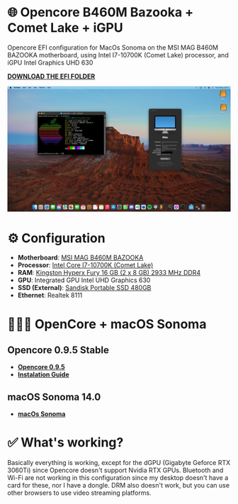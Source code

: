 # 🌐 Opencore B460M Bazooka + Comet Lake + iGPU 
Opencore EFI configuration for MacOs Sonoma on the MSI MAG B460M BAZOOKA motherboard, using Intel I7-10700K (Comet Lake) processor, and iGPU Intel Graphics UHD 630

[**DOWNLOAD THE EFI FOLDER**](https://github.com/fran1215/OC-B460M-I710700K-UHD630/releases/download/0.0.1/EFI.zip)

![Resulting configuration](/assets/Config%20Sonoma.png)

# ⚙️ Configuration
- **Motherboard**: [MSI MAG B460M BAZOOKA](https://www.msi.com/Motherboard/MAG-B460M-BAZOOKA)
- **Processor**: [Intel Core I7-10700K (Comet Lake)](https://www.intel.com/content/www/us/en/products/sku/199335/intel-core-i710700k-processor-16m-cache-up-to-5-10-ghz/specifications.html)
- **RAM**: [Kingston Hyperx Fury 16 GB (2 x 8 GB) 2933 MHz DDR4](https://www.kingston.com/en/memory/search/discontinuedmodels?partid=HX432C16FB3/8)
- **GPU**: Integrated GPU Intel UHD Graphics 630
- **SSD (External)**: [Sandisk Portable SSD 480GB](https://www.westerndigital.com/products/portable-drives/sandisk-usb-3-2-ssd#SDSSDE30-1T00-G26)
- **Ethernet**: Realtek 8111

# 🧑🏻‍💻 OpenCore + macOS Sonoma
## Opencore 0.9.5 Stable
- [**Opencore 0.9.5**](https://github.com/acidanthera/OpenCorePkg/releases/tag/0.9.5)
- [**Instalation Guide**](https://dortania.github.io/OpenCore-Install-Guide/)

## macOS Sonoma 14.0
- [**macOs Sonoma**](https://www.apple.com/macos/sonoma/)

# ✅ What's working?
Basically everything is working, except for the dGPU (Gigabyte Geforce RTX 3060Ti) since Opencore doesn't support Nvidia RTX GPUs. Bluetooth and Wi-Fi are not working in this configuration since my desktop doesn't have a card for these, nor I have a dongle. DRM also doesn't work, but you can use other browsers to use video streaming platforms.



